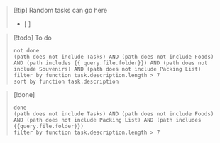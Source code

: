 > [!tip] Random tasks can go here
> - [ ] 



> [!todo] To do
> ```tasks
> not done
> (path does not include Tasks) AND (path does not include Foods) AND (path includes {{ query.file.folder}}) AND (path does not include Souvenirs) AND (path does not include Packing List) 
> filter by function task.description.length > 7
> sort by function task.description
> ```




> [!done]
> ```tasks
> done
> (path does not include Tasks) AND (path does not include Foods) AND (path does not include Packing List) AND (path includes {{query.file.folder}})
> filter by function task.description.length > 7
> ```
